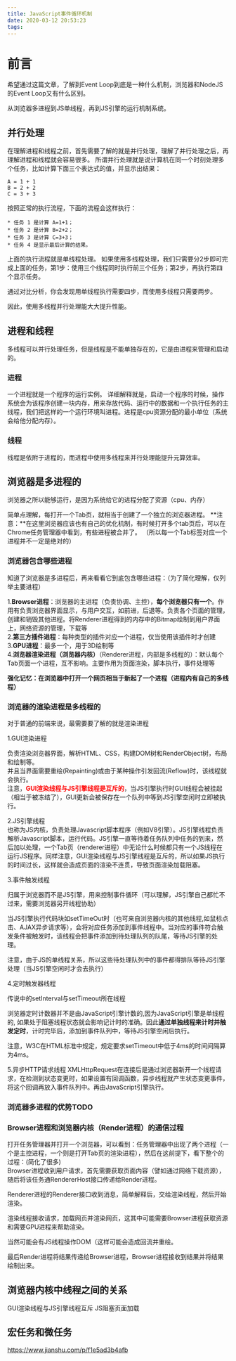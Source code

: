 ```yaml
---
title: JavaScript事件循环机制
date: 2020-03-12 20:53:23
tags:
---
```

前言
===========================================
希望通过这篇文章，了解到Event Loop到底是一种什么机制，浏览器和NodeJS的Event Loop又有什么区别。

从浏览器多进程到JS单线程，再到JS引擎的运行机制系统。
## 并行处理
在理解进程和线程之前，首先需要了解的就是并行处理，理解了并行处理之后，再理解进程和线程就会容易很多。
所谓并行处理就是说计算机在同一个时刻处理多个任务，比如计算下面三个表达式的值，并显示出结果：

    A = 1 + 1
    B = 2 + 2
    C = 3 + 3
按照正常的执行流程，下面的流程会这样执行：

    * 任务 1 是计算 A=1+1；
    * 任务 2 是计算 B=2+2；
    * 任务 3 是计算 C=3+3；
    * 任务 4 是显示最后计算的结果。
上面的执行流程就是单线程处理。
如果使用多线程处理，我们只需要分2步即可完成上面的任务，第1步：使用三个线程同时执行前三个任务；第2步，再执行第四个显示任务。

通过对比分析，你会发现用单线程执行需要四步，而使用多线程只需要两步。

因此，使用多线程并行处理能大大提升性能。
## 进程和线程
多线程可以并行处理任务，但是线程是不能单独存在的，它是由进程来管理和启动的。
### 进程
一个进程就是一个程序的运行实例。
详细解释就是，启动一个程序的时候，操作系统会为该程序创建一块内存，用来存放代码、运行中的数据和一个执行任务的主线程，我们把这样的一个运行环境叫进程。进程是cpu资源分配的最小单位（系统会给他分配内存）。
### 线程
线程是依附于进程的，而进程中使用多线程来并行处理能提升元算效率。

## 浏览器是多进程的
浏览器之所以能够运行，是因为系统给它的进程分配了资源（cpu、内存）

简单点理解，每打开一个Tab页，就相当于创建了一个独立的浏览器进程。
**注意：**在这里浏览器应该也有自己的优化机制，有时候打开多个tab页后，可以在Chrome任务管理器中看到，有些进程被合并了。
（所以每一个Tab标签对应一个进程并不一定是绝对的）
### 浏览器包含哪些进程
知道了浏览器是多进程后，再来看看它到底包含哪些进程：（为了简化理解，仅列举主要进程）

1.**Browser进程**：浏览器的主进程（负责协调、主控），**每个浏览器只有一个**。作用有负责浏览器界面显示，与用户交互，如前进，后退等。负责各个页面的管理，创建和销毁其他进程。将Renderer进程得到的内存中的Bitmap绘制到用户界面上，网络资源的管理，下载等  
2.**第三方插件进程**：每种类型的插件对应一个进程，仅当使用该插件时才创建  
3.**GPU进程**：最多一个，用于3D绘制等  
4.**浏览器渲染进程（浏览器内核）**（Renderer进程，内部是多线程的）：默认每个Tab页面一个进程，互不影响。主要作用为页面渲染，脚本执行，事件处理等  

**强化记忆：在浏览器中打开一个网页相当于新起了一个进程（进程内有自己的多线程）**
### 浏览器的渲染进程是多线程的
对于普通的前端来说，最需要要了解的就是渲染进程

1.GUI渲染进程   

负责渲染浏览器界面，解析HTML、CSS，构建DOM树和RenderObject树，布局和绘制等。  
并且当界面需要重绘(Repainting)或由于某种操作引发回流(Reflow)时，该线程就会执行。  
注意，**<font color="red">GUI渲染线程与JS引擎线程是互斥的</font>**，当JS引擎执行时GUI线程会被挂起（相当于被冻结了），GUI更新会被保存在一个队列中等到JS引擎空闲时立即被执行。

2.JS引擎线程  
也称为JS内核，负责处理Javascript脚本程序（例如V8引擎）。JS引擎线程负责解析Javascript脚本，运行代码。JS引擎一直等待着任务队列中任务的到来，然后加以处理，一个Tab页（renderer进程）中无论什么时候都只有一个JS线程在运行JS程序。同样注意，GUI渲染线程与JS引擎线程是互斥的，所以如果JS执行的时间过长，这样就会造成页面的渲染不连贯，导致页面渲染加载阻塞。

3.事件触发线程

归属于浏览器而不是JS引擎，用来控制事件循环（可以理解，JS引擎自己都忙不过来，需要浏览器另开线程协助）

当JS引擎执行代码块如setTimeOut时（也可来自浏览器内核的其他线程,如鼠标点击、AJAX异步请求等），会将对应任务添加到事件线程中。当对应的事件符合触发条件被触发时，该线程会把事件添加到待处理队列的队尾，等待JS引擎的处理。

注意，由于JS的单线程关系，所以这些待处理队列中的事件都得排队等待JS引擎处理（当JS引擎空闲时才会去执行）

4.定时触发器线程

传说中的setInterval与setTimeout所在线程

浏览器定时计数器并不是由JavaScript引擎计数的,因为JavaScript引擎是单线程的, 如果处于阻塞线程状态就会影响记计时的准确。因此**通过单独线程来计时并触发定时**，计时完毕后，添加到事件队列中，等待JS引擎空闲后执行。

注意，W3C在HTML标准中规定，规定要求setTimeout中低于4ms的时间间隔算为4ms。

5.异步HTTP请求线程
XMLHttpRequest在连接后是通过浏览器新开一个线程请求，在检测到状态变更时，如果设置有回调函数，异步线程就产生状态变更事件，将这个回调再放入事件队列中。再由JavaScript引擎执行。

### 浏览器多进程的优势TODO
### Browser进程和浏览器内核（Render进程）的通信过程
打开任务管理器并打开一个浏览器，可以看到：任务管理器中出现了两个进程（一个是主控进程，一个则是打开Tab页的渲染进程），然后在这前提下，看下整个的过程：(简化了很多)    
Browser进程收到用户请求，首先需要获取页面内容（譬如通过网络下载资源），随后将该任务通RendererHost接口传递给Render进程。  

Renderer进程的Renderer接口收到消息，简单解释后，交给渲染线程，然后开始渲染。  

渲染线程接收请求，加载网页并渲染网页，这其中可能需要Browser进程获取资源和需要GPU进程来帮助渲染。  

当然可能会有JS线程操作DOM（这样可能会造成回流并重绘。  

最后Render进程将结果传递给Browser进程，Browser进程接收到结果并将结果绘制出来。

## 浏览器内核中线程之间的关系
GUI渲染线程与JS引擎线程互斥
JS阻塞页面加载
## 宏任务和微任务
https://www.jianshu.com/p/f1e5ad3b4afb
